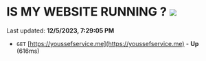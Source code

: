 # IS MY WEBSITE RUNNING ? [![](https://img.shields.io/static/v1?label=Sponsor&message=%E2%9D%A4&logo=GitHub&color=%23fe8e86)](https://github.com/sponsors/<username>)

Last updated: **12/5/2023, 7:29:05 PM**

- `GET` [https://youssefservice.me](https://youssefservice.me) - **Up** (616ms)
